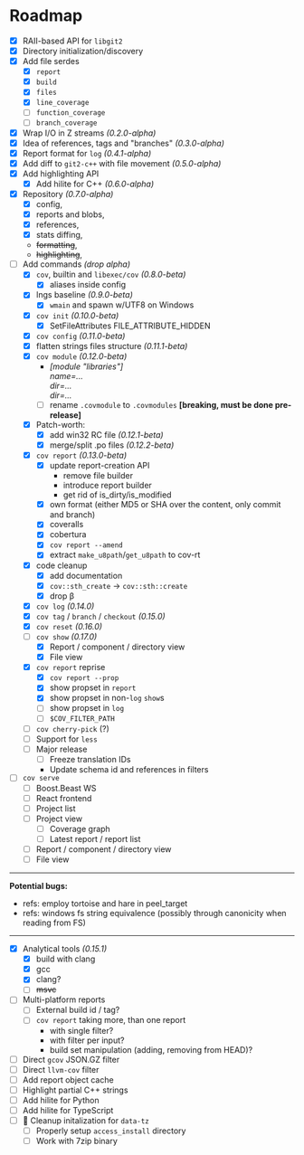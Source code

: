 # Roadmap

- [x] RAII-based API for `libgit2`
- [x] Directory initialization/discovery
- [x] Add file serdes
  - [x] `report`
  - [x] `build`
  - [x] `files`
  - [x] `line_coverage`
  - [ ] `function_coverage`
  - [ ] `branch_coverage`
- [x] Wrap I/O in Z streams _(0.2.0-alpha)_
- [x] Idea of references, tags and "branches" _(0.3.0-alpha)_
- [x] Report format for `log` _(0.4.1-alpha)_
- [x] Add diff to `git2-c++` with file movement _(0.5.0-alpha)_
- [x] Add highlighting API
  - [x] Add hilite for C++ _(0.6.0-alpha)_
- [x] Repository _(0.7.0-alpha)_
  - [x] config,
  - [x] reports and blobs,
  - [x] references,
  - [x] stats diffing,
  - ~~formatting~~,
  - ~~highlighting~~,
- [ ] Add commands _(drop alpha)_
  - [x] `cov`, builtin and `libexec/cov` _(0.8.0-beta)_
    - [x] aliases inside config
  - [x] lngs baseline _(0.9.0-beta)_
    - [x] `wmain` and spawn w/UTF8 on Windows
  - [x] `cov init` _(0.10.0-beta)_
    - [x] SetFileAttributes FILE_ATTRIBUTE_HIDDEN
  - [x] `cov config` _(0.11.0-beta)_
  - [x] flatten strings files structure _(0.11.1-beta)_
  - [x] `cov module` _(0.12.0-beta)_
    - _[module "libraries"]_\
    _name=..._\
    _dir=..._\
    _dir=..._
    - [ ] rename `.covmodule` to `.covmodules` **\[breaking, must be done pre-release]**
  - [x] Patch-worth:
    - [x] add win32 RC file _(0.12.1-beta)_
    - [x] merge/split .po files _(0.12.2-beta)_
  - [x] `cov report` _(0.13.0-beta)_
    - [x] update report-creation API
      - remove file builder
      - introduce report builder
      - get rid of is_dirty/is_modified
    - [x] own format (either MD5 or SHA over the content, only commit and branch)
    - [x] coveralls
    - [x] cobertura
    - [x] `cov report --amend`
    - [x] extract `make_u8path`/`get_u8path` to cov-rt
  - [x] code cleanup
    - [x] add documentation
    - [x] `cov::sth_create` -> `cov::sth::create`
    - [x] drop &beta;
  - [x] `cov log` _(0.14.0)_
  - [x] `cov tag` / `branch` / `checkout` _(0.15.0)_
  - [x] `cov reset` _(0.16.0)_
  - [ ] `cov show` _(0.17.0)_
    - [x] Report / component / directory view
    - [x] File view
  - [x] `cov report` reprise
    - [x] `cov report --prop`
    - [x] show propset in `report`
    - [x] show propset in non-`log` `show`s
    - [ ] show propset in `log`
    - [ ] `$COV_FILTER_PATH`
  - [ ] `cov cherry-pick` (?)
  - [ ] Support for `less`
  - [ ] Major release
    - [ ] Freeze translation IDs
    - Update schema id and references in filters
- [ ] `cov serve`
  - [ ] Boost.Beast WS
  - [ ] React frontend
  - [ ] Project list
  - [ ] Project view
    - [ ] Coverage graph
    - [ ] Latest report / report list
  - [ ] Report / component / directory view
  - [ ] File view
---
**Potential bugs:**
- refs: employ tortoise and hare in peel_target
- refs: windows fs string equivalence (possibly through canonicity when reading from FS)
---
- [x] Analytical tools _(0.15.1)_
  - [x] build with clang
  - [x] gcc
  - [x] clang?
  - [ ] ~~msvc~~
- [ ] Multi-platform reports
  - [ ] External build id / tag?
  - [ ] `cov report` taking more, than one report
    - with single filter?
    - with filter per input?
    - build set manipulation (adding, removing from HEAD)?
- [ ] Direct `gcov` JSON.GZ filter
- [ ] Direct `llvm-cov` filter
- [ ] Add report object cache
- [ ] Highlight partial C++ strings
- [ ] Add hilite for Python
- [ ] Add hilite for TypeScript
- [ ] 💸 Cleanup initalization for `data-tz`
  - [ ] Properly setup `access_install` directory
  - [ ] Work with 7zip binary
